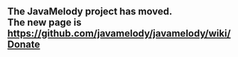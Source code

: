 ## The JavaMelody project has moved. <br /> The new page is https://github.com/javamelody/javamelody/wiki/Donate ##